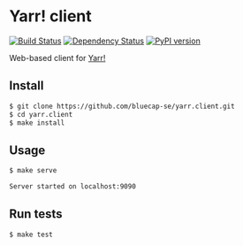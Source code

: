 # Yarr! client

[![Build Status](https://travis-ci.org/bluecap-se/yarr.client.svg?branch=master)](https://travis-ci.org/bluecap-se/yarr.client)
[![Dependency Status](https://gemnasium.com/bluecap-se/yarr.client.svg)](https://gemnasium.com/bluecap-se/yarr.client)
[![PyPI version](https://badge.fury.io/py/yarr.client.svg)](http://badge.fury.io/py/yarr.client)

Web-based client for [Yarr!](https://github.com/bluecap-se/yarr)


## Install

```Bash
$ git clone https://github.com/bluecap-se/yarr.client.git
$ cd yarr.client
$ make install
```


## Usage

```Bash
$ make serve

Server started on localhost:9090
```


## Run tests

```Bash
$ make test
```
